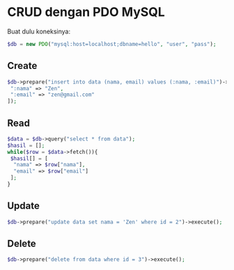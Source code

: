 # CRUD dengan PDO MySQL

Buat dulu koneksinya:

```php
$db = new PDO("mysql:host=localhost;dbname=hello", "user", "pass");
```

## Create

```php
$db->prepare("insert into data (nama, email) values (:nama, :email)")->execute([
 ":nama" => "Zen",
 ":email" => "zen@gmail.com"
]);
```

## Read

```php
$data = $db->query("select * from data");
$hasil = [];
while($row = $data->fetch()){
 $hasil[] = [
  "nama" => $row["nama"],
  "email" => $row["email"]
 ];
}
```

## Update

```php
$db->prepare("update data set nama = 'Zen' where id = 2")->execute();
```

## Delete

```php
$db->prepare("delete from data where id = 3")->execute();
```